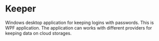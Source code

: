 # Keeper
Windows desktop application for keeping logins with passwords.
This is WPF application. The application can works with different providers for keeping data on cloud storages.
